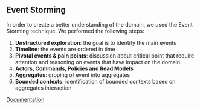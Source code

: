 ## Event Storming

In order to create a better understanding of the domain, we used the Event Storming technique. We performed the following steps:

1. **Unstructured exploration**: the goal is to identify the main events
2. **Timeline**: the events are ordered in time
3. **Pivotal events & pain points**: discussion about critical point that require attention and reasoning on events that have impact on the domain.
4. **Actors, Commands, Policies and Read Models**
5. **Aggregates**: groping of event into aggregates
6. **Bounded contexts**: identification of bounded contexts based on aggregates interaction

[Documentation](https://revue-org.github.io/revue/docs/report/design/event-storming)
